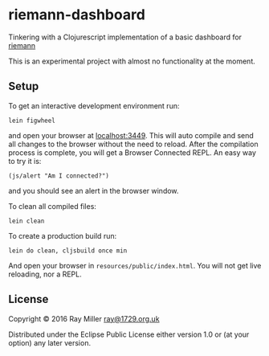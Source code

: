 # riemann-dashboard

Tinkering with a Clojurescript implementation of a basic dashboard for [riemann](http://riemann.io/)

This is an experimental project with almost no functionality at the moment.

## Setup

To get an interactive development environment run:

    lein figwheel

and open your browser at [localhost:3449](http://localhost:3449/).
This will auto compile and send all changes to the browser without the
need to reload. After the compilation process is complete, you will
get a Browser Connected REPL. An easy way to try it is:

    (js/alert "Am I connected?")

and you should see an alert in the browser window.

To clean all compiled files:

    lein clean

To create a production build run:

    lein do clean, cljsbuild once min

And open your browser in `resources/public/index.html`. You will not
get live reloading, nor a REPL. 

## License

Copyright © 2016 Ray Miller <ray@1729.org.uk>

Distributed under the Eclipse Public License either version 1.0 or (at your option) any later version.
